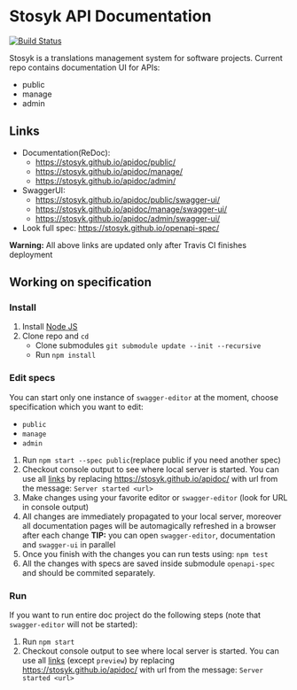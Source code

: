 # Stosyk API Documentation
[![Build Status](https://travis-ci.org/Stosyk/apidoc.svg?branch=master)](https://travis-ci.org/Stosyk/apidoc)

Stosyk is a translations management system for software projects.
Current repo contains documentation UI for APIs:
- public
- manage
- admin

## Links

- Documentation(ReDoc):
    + https://stosyk.github.io/apidoc/public/
    + https://stosyk.github.io/apidoc/manage/
    + https://stosyk.github.io/apidoc/admin/
- SwaggerUI:
    + https://stosyk.github.io/apidoc/public/swagger-ui/
    + https://stosyk.github.io/apidoc/manage/swagger-ui/
    + https://stosyk.github.io/apidoc/admin/swagger-ui/
- Look full spec: https://stosyk.github.io/openapi-spec/

**Warning:** All above links are updated only after Travis CI finishes deployment

## Working on specification
### Install

1. Install [Node JS](https://nodejs.org/)
2. Clone repo and `cd`
    + Clone submodules `git submodule update --init --recursive`
    + Run `npm install`

### Edit specs
You can start only one instance of `swagger-editor` at the moment, choose specification which you want to edit:
- `public`
- `manage`
- `admin`

1. Run `npm start --spec public`(replace public if you need another spec)
2. Checkout console output to see where local server is started. You can use all [links](#links) by replacing https://stosyk.github.io/apidoc/ with url from the message: `Server started <url>`
3. Make changes using your favorite editor or `swagger-editor` (look for URL in console output)
4. All changes are immediately propagated to your local server, moreover all documentation pages will be automagically refreshed in a browser after each change
**TIP:** you can open `swagger-editor`, documentation and `swagger-ui` in parallel
5. Once you finish with the changes you can run tests using: `npm test`
6. All the changes with specs are saved inside submodule `openapi-spec` and should be commited separately.

### Run
If you want to run entire doc project do the following steps (note that `swagger-editor` will not be started):

1. Run `npm start`
2. Checkout console output to see where local server is started. You can use all [links](#links) (except `preview`) by replacing https://stosyk.github.io/apidoc/ with url from the message: `Server started <url>`
